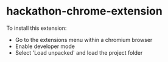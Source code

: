 # hackathon-chrome-extension
To install this extension:
 * Go to the extensions menu within a chromium browser
 * Enable developer mode
 * Select 'Load unpacked' and load the project folder